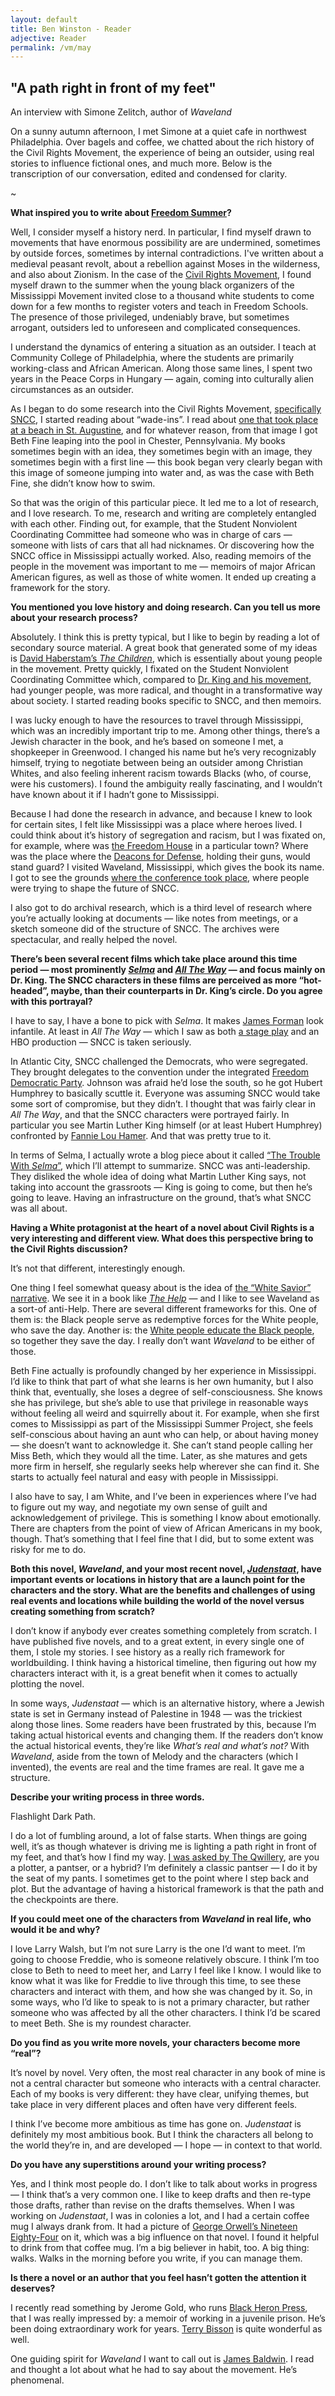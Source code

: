 ```yaml
---
layout: default
title: Ben Winston - Reader
adjective: Reader
permalink: /vm/may
---
```


## "A path right in front of my feet"

An interview with Simone Zelitch, author of *Waveland*

On a sunny autumn afternoon, I met Simone at a quiet cafe in northwest Philadelphia. Over bagels and coffee, we chatted about the rich history of the Civil Rights Movement, the experience of being an outsider, using real stories to influence fictional ones, and much more. Below is the transcription of our conversation, edited and condensed for clarity.

~

**What inspired you to write about [Freedom Summer](https://en.wikipedia.org/wiki/Freedom_Summer)?**

Well, I consider myself a history nerd. In particular, I find myself drawn to movements that have enormous possibility are are undermined, sometimes by outside forces, sometimes by internal contradictions. I've written about a medieval peasant revolt, about a rebellion against Moses in the wilderness, and also about Zionism. In the case of the [Civil Rights Movement](https://en.wikipedia.org/wiki/African-American_Civil_Rights_Movement_(1954%E2%80%931968)), I found myself drawn to the summer when the young black organizers of the Mississippi Movement invited close to a thousand white students to come down for a few months to register voters and teach in Freedom Schools. The presence of those privileged, undeniably brave, but sometimes arrogant, outsiders led to unforeseen and complicated consequences.

I understand the dynamics of entering a situation as an outsider. I teach at Community College of Philadelphia, where the students are primarily working-class and African American. Along those same lines, I spent two years in the Peace Corps in Hungary — again, coming into culturally alien circumstances as an outsider.

As I began to do some research into the Civil Rights Movement, [specifically SNCC](https://en.wikipedia.org/wiki/Student_Nonviolent_Coordinating_Committee), I started reading about “wade-ins”. I read about [one that took place at a beach in St. Augustine](http://www.floridamemory.com/blog/2013/06/25/st-augustine-wade-in-demonstrations-june-25-1964/), and for whatever reason, from that image I got Beth Fine leaping into the pool in Chester, Pennsylvania. My books sometimes begin with an idea, they sometimes begin with an image, they sometimes begin with a first line — this book began very clearly began with this image of someone jumping into water and, as was the case with Beth Fine, she didn’t know how to swim.

So that was the origin of this particular piece. It led me to a lot of research, and I love research. To me, research and writing are completely entangled with each other. Finding out, for example, that the Student Nonviolent Coordinating Committee had someone who was in charge of cars — someone with lists of cars that all had nicknames. Or discovering how the SNCC office in Mississippi actually worked. Also, reading memoirs of the people in the movement was important to me — memoirs of major African American figures, as well as those of white women. It ended up creating a framework for the story.

**You mentioned you love history and doing research. Can you tell us more about your research process?**

Absolutely. I think this is pretty typical, but I like to begin by reading a lot of secondary source material.  A great book that generated some of my ideas is [David Haberstam’s *The Children*](http://www.indiebound.org/book/9780449004395), which is essentially about young people in the movement. Pretty quickly, I fixated on the Student Nonviolent Coordinating Committee which, compared to [Dr. King and his movement](https://en.wikipedia.org/wiki/Southern_Christian_Leadership_Conference), had younger people, was more radical, and thought in a transformative way about society. I started reading books specific to SNCC, and then memoirs.

I was lucky enough to have the resources to travel through Mississippi, which was an incredibly important trip to me. Among other things, there’s a Jewish character in the book, and he’s based on someone I met, a shopkeeper in Greenwood. I changed his name but he’s very recognizably himself, trying to negotiate between being an outsider among Christian Whites, and also feeling inherent racism towards Blacks (who, of course, were his customers). I found the ambiguity really fascinating, and I wouldn’t have known about it if I hadn’t gone to Mississippi.

Because I had done the research in advance, and because I knew to look for certain sites, I felt like Mississippi was a place where heroes lived. I could think about it’s history of segregation and racism, but I was fixated on, for example, where was [the Freedom House](https://en.wikipedia.org/wiki/Freedom_Summer#Freedom_Houses) in a particular town? Where was the place where the [Deacons for Defense](https://en.wikipedia.org/wiki/Deacons_for_Defense_and_Justice), holding their guns, would stand guard? I visited Waveland, Mississippi, which gives the book its name. I got to see the grounds [where the conference took place](http://www.crmvet.org/docs/waveland.htm), where people were trying to shape the future of SNCC.

I also got to do archival research, which is a third level of research where you’re actually looking at documents — like notes from meetings, or a sketch someone did of the structure of SNCC. The archives were spectacular, and really helped the novel.

**There’s been several recent films which take place around this time period — most prominently [*Selma*](http://www.imdb.com/title/tt1020072/?ref_=fn_al_tt_1) and [*All The Way*](http://www.imdb.com/title/tt3791216/?ref_=nv_sr_1) — and focus mainly on Dr. King. The SNCC characters in these films are perceived as more “hot-headed”, maybe, than their counterparts in Dr. King’s circle. Do you agree with this portrayal?**

I have to say, I have a bone to pick with *Selma*. It makes [James Forman](https://en.wikipedia.org/wiki/James_Forman) look infantile. At least in *All The Way* — which I saw as both [a stage play](https://en.wikipedia.org/wiki/All_the_Way_(play)) and an HBO production — SNCC is taken seriously.

In Atlantic City, SNCC challenged the Democrats, who were segregated. They brought delegates to the convention under the integrated [Freedom Democratic Party](https://en.wikipedia.org/wiki/Mississippi_Freedom_Democratic_Party). Johnson was afraid he’d lose the south, so he got Hubert Humphrey to basically scuttle it. Everyone was assuming SNCC would take some sort of compromise, but they didn’t. I thought that was fairly clear in *All The Way*, and that the SNCC characters were portrayed fairly. In particular you see Martin Luther King himself (or at least Hubert Humphrey) confronted by [Fannie Lou Hamer](https://en.wikipedia.org/wiki/Fannie_Lou_Hamer). And that was pretty true to it.

In terms of Selma, I actually wrote a blog piece about it called [“The Trouble With *Selma*”](https://simonezelitch.com/2015/01/28/the-trouble-with-selma/), which I’ll attempt to summarize. SNCC was anti-leadership. They disliked the whole idea of doing what Martin Luther King says, not taking into account the grassroots — King is going to come, but then he’s going to leave. Having an infrastructure on the ground, that’s what SNCC was all about.

**Having a White protagonist at the heart of a novel about Civil Rights is a very interesting and different view. What does this perspective bring to the Civil Rights discussion?**

It’s not that different, interestingly enough.

One thing I feel somewhat queasy about is the idea of [the “White Savior” narrative](https://en.wikipedia.org/wiki/White_savior_narrative_in_film). We see it in a book like [*The Help*](http://www.indiebound.org/book/9780425232200) — and I like to see Waveland as a sort-of anti-Help. There are several different frameworks for this. One of them is: the Black people serve as redemptive forces for the White people, who save the day. Another is: the [White people educate the Black people](http://tvtropes.org/pmwiki/pmwiki.php/Main/WhiteMansBurden), so together they save the day. I really don’t want *Waveland* to be either of those.

Beth Fine actually is profoundly changed by her experience in Mississippi. I’d like to think that part of what she learns is her own humanity, but I also think that, eventually, she loses a degree of self-consciousness. She knows she has privilege, but she’s able to use that privilege in reasonable ways without feeling all weird and squirrelly about it. For example, when she first comes to Mississippi as part of the Mississippi Summer Project, she feels self-conscious about having an aunt who can help, or about having money — she doesn’t want to acknowledge it. She can’t stand people calling her Miss Beth, which they would all the time. Later, as she matures and gets more firm in herself, she regularly seeks help wherever she can find it. She starts to actually feel natural and easy with people in Mississippi.

I also have to say, I am White, and I’ve been in experiences where I’ve had to figure out my way, and negotiate my own sense of guilt and acknowledgement of privilege. This is something I know about emotionally. There are chapters from the point of view of African Americans in my book, though. That’s something that I feel fine that I did, but to some extent was risky for me to do.

**Both this novel, *Waveland*, and your most recent novel, [*Judenstaat*](http://www.indiebound.org/book/9780765382962), have important events or locations in history that are a launch point for the characters and the story. What are the benefits and challenges of using real events and locations while building the world of the novel versus creating something from scratch?**

I don’t know if anybody ever creates something completely from scratch. I have published five novels, and to a great extent, in every single one of them, I stole my stories. I see history as a really rich framework for worldbuilding. I think having a historical timeline, then figuring out how my characters interact with it, is a great benefit when it comes to actually plotting the novel.

In some ways, *Judenstaat* — which is an alternative history, where a Jewish state is set in Germany instead of Palestine in 1948 — was the trickiest along those lines. Some readers have been frustrated by this, because I’m taking actual historical events and changing them. If the readers don’t know the actual historical events, they’re like *What’s real and what’s not?* With *Waveland*, aside from the town of Melody and the characters (which I invented), the events are real and the time frames are real. It gave me a structure.

**Describe your writing process in three words.**

Flashlight Dark Path.

I do a lot of fumbling around, a lot of false starts. When things are going well, it’s as though whatever is driving me is lighting a path right in front of my feet, and that’s how I find my way. [I was asked by The Qwillery](http://qwillery.blogspot.com/2016/06/interview-with-simone-zelitch.html), are you a plotter, a pantser, or a hybrid? I’m definitely a classic pantser — I do it by the seat of my pants. I sometimes get to the point where I step back and plot. But the advantage of having a historical framework is that the path and the checkpoints are there.

**If you could meet one of the characters from *Waveland* in real life, who would it be and why?**

I love Larry Walsh, but I’m not sure Larry is the one I’d want to meet. I’m going to choose Freddie, who is someone relatively obscure. I think I’m too close to Beth to need to meet her, and Larry I feel like I know. I would like to know what it was like for Freddie to live through this time, to see these characters and interact with them, and how she was changed by it. So, in some ways, who I’d like to speak to is not a primary character, but rather someone who was affected by all the other characters. I think I’d be scared to meet Beth. She is my roundest character.

**Do you find as you write more novels, your characters become more “real”?**

It’s novel by novel. Very often, the most real character in any book of mine is not a central character but someone who interacts with a central character. Each of my books is very different: they have clear, unifying themes, but take place in very different places and often have very different feels.

I think I’ve become more ambitious as time has gone on. *Judenstaat* is definitely my most ambitious book. But I think the characters all belong to the world they’re in, and are developed — I hope — in context to that world.

**Do you have any superstitions around your writing process?**

Yes, and I think most people do. I don’t like to talk about works in progress — I think that’s a very common one. I like to keep drafts and then re-type those drafts, rather than revise on the drafts themselves. When I was working on *Judenstaat*, I was in colonies a lot, and I had a certain coffee mug I always drank from. It had a picture of [George Orwell’s Nineteen Eighty-Four](https://en.wikipedia.org/wiki/Nineteen_Eighty-Four) on it, which was a big influence on that novel. I found it helpful to drink from that coffee mug. I’m a big believer in habit, too. A big thing: walks. Walks in the morning before you write, if you can manage them.

**Is there a novel or an author that you feel hasn’t gotten the attention it deserves?**

I recently read something by Jerome Gold, who runs [Black Heron Press](http://blackheronpress.com/), that I was really impressed by: a memoir of working in a juvenile prison. He’s been doing extraordinary work for years. [Terry Bisson](http://www.terrybisson.com/) is quite wonderful as well.

One guiding spirit for *Waveland* I want to call out is [James Baldwin](https://en.wikipedia.org/wiki/James_Baldwin). I read and thought a lot about what he had to say about the movement. He’s phenomenal.
